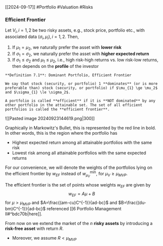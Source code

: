 [[2024-09-17]] #Portfolio #Valuation #Risks 

### Efficient Frontier
Let $V_{i}, i=1,2$ be two risky assets, e.g., stock price, portfolio etc., with associated data $(\sigma_{i},\mu_{i}), i=1,2$. Then,
1. If $\mu_{1}=\mu_2$, we naturally prefer the asset with **lower risk**
2. If $\sigma_{1}= \sigma_2$, we naturally prefer the asset with **higher expected return**
3. If $\sigma_{1} \le \sigma_{2}$ and $\mu_{1} \le \mu_2$, i.e., high risk-high returns vs. low risk-low returns, then depends on the **profile** of the investor

```ad-important
**Definition 7.1**: Dominant Portfolio, Efficient Frontier

We say that stock (security, or portfolio) 1 **dominates** (or is more preferable than) stock (security, or portfolio) if $\mu_{1} \ge \mu_2$ and $\sigma_{1} \le \sigma_2$.

A portfolio is called **efficient** if it is **NOT dominated** by any other portfolio in the attainable set. The set of all efficient portfolios is called the **efficient frontier**.
```

![[Pasted image 20240923144619.png|300]]

Graphically in Markowitz's Bullet, this is represented by the red line in bold. In other words, this is the region where the portfolio has
- Highest expected return among all attainable portfolios with the same risk 
- Lowest risk among all attainable portfolios with the same expected returns

For our convenience, we will denote the weights of the portfolios lying on the efficient frontier by $w_{EF}$ instead of $w_{\mu_{V}}^{\min}$, for $\mu_{V} \ge \mu_{MVP}$.

The efficient frontier is the set of points whose weights $w_{EF}$ are given by $$w_{EF}=A\mu+B$$ for $\mu > \mu_{MVP}$ and $A=\frac{(am-cu)C^{-1}}{ad-bc}$ and $B=\frac{(du-bm)C^{-1}}{ad-bc}$ referenced [[6 Portfolio Management II#^bdc70b|here]].

From now on we extend the market of the $n$ **risky assets** by introducing a **risk-free asset** with return $R$.
- Moreover, we assume $R < \mu_{MVP}$ 